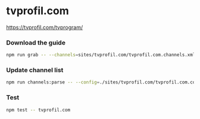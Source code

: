 # tvprofil.com

https://tvprofil.com/tvprogram/

### Download the guide

```sh
npm run grab -- --channels=sites/tvprofil.com/tvprofil.com.channels.xml
```

### Update channel list

```sh
npm run channels:parse -- --config=./sites/tvprofil.com/tvprofil.com.config.js --output=./sites/tvprofil.com/tvprofil.com.channels.xml
```

### Test

```sh
npm test -- tvprofil.com
```
